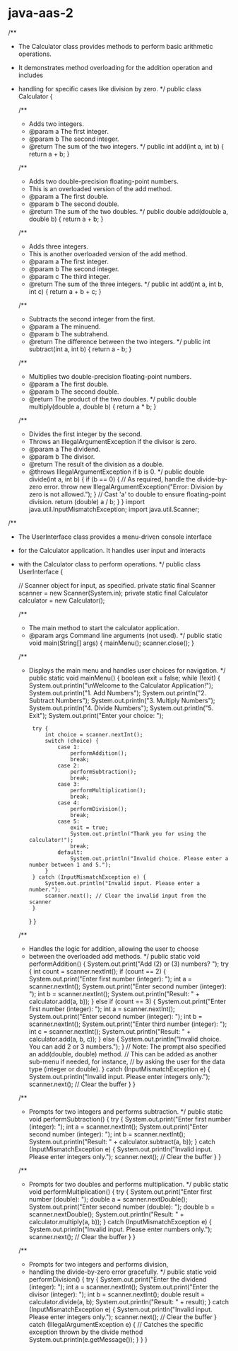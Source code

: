# java-aas-2
/**
 * The Calculator class provides methods to perform basic arithmetic operations.
 * It demonstrates method overloading for the addition operation and includes
 * handling for specific cases like division by zero.
 */
public class Calculator {

    /**
     * Adds two integers.
     * @param a The first integer.
     * @param b The second integer.
     * @return The sum of the two integers.
     */
    public int add(int a, int b) {
        return a + b;
    }

    /**
     * Adds two double-precision floating-point numbers.
     * This is an overloaded version of the add method.
     * @param a The first double.
     * @param b The second double.
     * @return The sum of the two doubles.
     */
    public double add(double a, double b) {
        return a + b;
    }

    /**
     * Adds three integers.
     * This is another overloaded version of the add method.
     * @param a The first integer.
     * @param b The second integer.
     * @param c The third integer.
     * @return The sum of the three integers.
     */
    public int add(int a, int b, int c) {
        return a + b + c;
    }

    /**
     * Subtracts the second integer from the first.
     * @param a The minuend.
     * @param b The subtrahend.
     * @return The difference between the two integers.
     */
    public int subtract(int a, int b) {
        return a - b;
    }

    /**
     * Multiplies two double-precision floating-point numbers.
     * @param a The first double.
     * @param b The second double.
     * @return The product of the two doubles.
     */
    public double multiply(double a, double b) {
        return a * b;
    }

    /**
     * Divides the first integer by the second.
     * Throws an IllegalArgumentException if the divisor is zero.
     * @param a The dividend.
     * @param b The divisor.
     * @return The result of the division as a double.
     * @throws IllegalArgumentException if b is 0.
     */
    public double divide(int a, int b) {
        if (b == 0) {
            // As required, handle the divide-by-zero error.
            throw new IllegalArgumentException("Error: Division by zero is not allowed.");
        }
        // Cast 'a' to double to ensure floating-point division.
        return (double) a / b;
    }
}
import java.util.InputMismatchException;
import java.util.Scanner;

/**
 * The UserInterface class provides a menu-driven console interface
 * for the Calculator application. It handles user input and interacts
 * with the Calculator class to perform operations.
 */
public class UserInterface {

    // Scanner object for input, as specified.
    private static final Scanner scanner = new Scanner(System.in);
    private static final Calculator calculator = new Calculator();

    /**
     * The main method to start the calculator application.
     * @param args Command line arguments (not used).
     */
    public static void main(String[] args) {
        mainMenu();
        scanner.close();
    }

    /**
     * Displays the main menu and handles user choices for navigation.
     */
    public static void mainMenu() {
        boolean exit = false;
        while (!exit) {
            System.out.println("\nWelcome to the Calculator Application!");
            System.out.println("1. Add Numbers");
            System.out.println("2. Subtract Numbers");
            System.out.println("3. Multiply Numbers");
            System.out.println("4. Divide Numbers");
            System.out.println("5. Exit");
            System.out.print("Enter your choice: ");

            try {
                int choice = scanner.nextInt();
                switch (choice) {
                    case 1:
                        performAddition();
                        break;
                    case 2:
                        performSubtraction();
                        break;
                    case 3:
                        performMultiplication();
                        break;
                    case 4:
                        performDivision();
                        break;
                    case 5:
                        exit = true;
                        System.out.println("Thank you for using the calculator!");
                        break;
                    default:
                        System.out.println("Invalid choice. Please enter a number between 1 and 5.");
                }
            } catch (InputMismatchException e) {
                System.out.println("Invalid input. Please enter a number.");
                scanner.next(); // Clear the invalid input from the scanner
            }
        }
    }

    /**
     * Handles the logic for addition, allowing the user to choose
     * between the overloaded add methods.
     */
    public static void performAddition() {
        System.out.print("Add (2) or (3) numbers? ");
        try {
            int count = scanner.nextInt();
            if (count == 2) {
                System.out.print("Enter first number (integer): ");
                int a = scanner.nextInt();
                System.out.print("Enter second number (integer): ");
                int b = scanner.nextInt();
                System.out.println("Result: " + calculator.add(a, b));
            } else if (count == 3) {
                System.out.print("Enter first number (integer): ");
                int a = scanner.nextInt();
                System.out.print("Enter second number (integer): ");
                int b = scanner.nextInt();
                System.out.print("Enter third number (integer): ");
                int c = scanner.nextInt();
                System.out.println("Result: " + calculator.add(a, b, c));
            } else {
                 System.out.println("Invalid choice. You can add 2 or 3 numbers.");
            }
             // Note: The prompt also specified an add(double, double) method.
             // This can be added as another sub-menu if needed, for instance,
             // by asking the user for the data type (integer or double).
        } catch (InputMismatchException e) {
            System.out.println("Invalid input. Please enter integers only.");
            scanner.next(); // Clear the buffer
        }
    }

    /**
     * Prompts for two integers and performs subtraction.
     */
    public static void performSubtraction() {
        try {
            System.out.print("Enter first number (integer): ");
            int a = scanner.nextInt();
            System.out.print("Enter second number (integer): ");
            int b = scanner.nextInt();
            System.out.println("Result: " + calculator.subtract(a, b));
        } catch (InputMismatchException e) {
            System.out.println("Invalid input. Please enter integers only.");
            scanner.next(); // Clear the buffer
        }
    }

    /**
     * Prompts for two doubles and performs multiplication.
     */
    public static void performMultiplication() {
        try {
            System.out.print("Enter first number (double): ");
            double a = scanner.nextDouble();
            System.out.print("Enter second number (double): ");
            double b = scanner.nextDouble();
            System.out.println("Result: " + calculator.multiply(a, b));
        } catch (InputMismatchException e) {
            System.out.println("Invalid input. Please enter numbers only.");
            scanner.next(); // Clear the buffer
        }
    }

    /**
     * Prompts for two integers and performs division,
     * handling the divide-by-zero error gracefully.
     */
    public static void performDivision() {
        try {
            System.out.print("Enter the dividend (integer): ");
            int a = scanner.nextInt();
            System.out.print("Enter the divisor (integer): ");
            int b = scanner.nextInt();
            double result = calculator.divide(a, b);
            System.out.println("Result: " + result);
        } catch (InputMismatchException e) {
            System.out.println("Invalid input. Please enter integers only.");
            scanner.next(); // Clear the buffer
        } catch (IllegalArgumentException e) {
            // Catches the specific exception thrown by the divide method
            System.out.println(e.getMessage());
        }
    }
}
